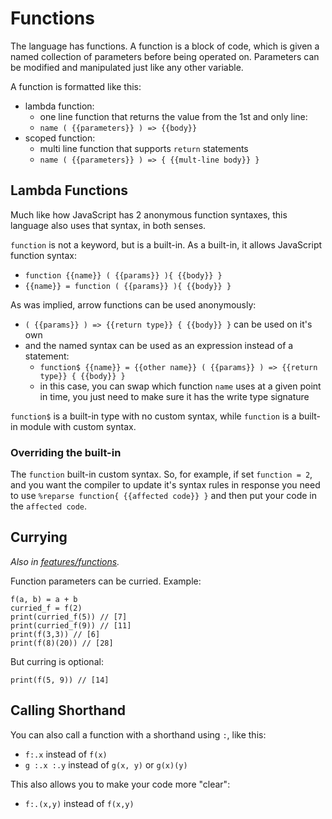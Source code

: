 
# Functions
The language has functions. A function is a block of code, which is given a named collection of parameters before being operated on. Parameters can be modified and manipulated just like any other variable.

A function is formatted like this:
* lambda function:
    * one line function that returns the value from the 1st and only line:
    * `name ( {{parameters}} ) => {{body}}`
* scoped function:
    * multi line function that supports `return` statements
    * `name ( {{parameters}} ) => { {{mult-line body}} }`

## Lambda Functions
Much like how JavaScript has 2 anonymous function syntaxes, this language also uses that syntax, in both senses.

`function` is not a keyword, but is a built-in. As a built-in, it allows JavaScript function syntax:
* `function {{name}} ( {{params}} ){ {{body}} }`
* `{{name}} = function ( {{params}} ){ {{body}} }`

As was implied, arrow functions can be used anonymously:
* `( {{params}} ) => {{return type}} { {{body}} }` can be used on it's own
* and the named syntax can be used as an expression instead of a statement:
    * `function$ {{name}} = {{other name}} ( {{params}} ) => {{return type}} { {{body}} }`
    * in this case, you can swap which function `name` uses at a given point in time, you just need to make sure it has the write type signature

`function$` is a built-in type with no custom syntax, while `function` is a built-in module with custom syntax.

### Overriding the built-in
The `function` built-in custom syntax. So, for example, if set `function = 2`, and you want the compiler to update it's syntax rules in response you need to use `%reparse function{ {{affected code}} }` and then put your code in the `affected code`.

## Currying
*Also in [features/functions](../features/functions.md#Currying).*

Function parameters can be curried. Example:

```
f(a, b) = a + b
curried_f = f(2)
print(curried_f(5)) // [7]
print(curried_f(9)) // [11]
print(f(3,3)) // [6]
print(f(8)(20)) // [28]
```

But curring is optional:
```
print(f(5, 9)) // [14]
```

## Calling Shorthand
You can also call a function with a shorthand using `:`, like this:
* `f:.x` instead of `f(x)`
* `g :.x :.y` instead of `g(x, y)` or `g(x)(y)`

This also allows you to make your code more "clear":
* `f:.(x,y)` instead of `f(x,y)`
